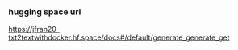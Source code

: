 ### hugging space url

https://jfran20-txt2textwithdocker.hf.space/docs#/default/generate_generate_get